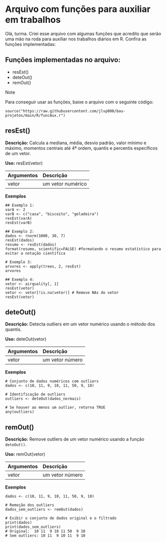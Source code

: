 <h1>Arquivo com funções para auxiliar em trabalhos</h1>

<p>Olá, turma. Criei esse arquivo com algumas funções que acredito que serão uma mão na roda para auxiliar nos trabalhos diários em R. Confira as funções implementadas:</p>

<!-- -------------------------seção------------------------- -->

<h2>Funções implementadas no arquivo:</h2>

+ resEst()
+ deteOut()
+ remOut()

> [!NOTE]
> Para conseguir usar as funções, baixe o arquivo com o seguinte código:
> 
> ```source("https://raw.githubusercontent.com/jlvp000/bau-projetos/main/R/funcAux.r")```

<!-- -------------------------seção------------------------- -->
<h2>resEst()</h2>

**Descrição:** Calcula a mediana, média, desvio padrão, valor mínimo e máximo, momentos centrais até 4ª ordem, quantis e percentis específicos de um  vetor. 

**Uso:** resEst(vetor)

| Argumentos | Descrição |
| :--- | :--- |
| vetor | um vetor numérico |

**Exemplos**

```
## Exemplo 1:
varA <- 2
varB <- c("casa", "biscoito", "geladeira")
resEst(varA)
resEst(varB)

## Exemplo 2: 
dados <- rnorm(1000, 30, 7)
resEst(dados)
resumo <- resEst(dados)
format(resumo, scientific=FALSE) #formatando o resumo estatístico para evitar a notação científica

# Exemplo 3:
arvores <- apply(trees, 2, resEst)
arvores

## Exemplo 4:
vetor <- airquality[, 1]
resEst(vetor)
vetor <- vetor[!is.na(vetor)] # Remove NAs do vetor
resEst(vetor)
```

<!-- -------------------------seção------------------------- -->
<h2>deteOut()</h2>

**Descrição:** Detecta outliers em um vetor numérico usando o método dos quantis.

**Uso:** deteOut(vetor)

| Argumentos | Descrição |
| :--- | :--- |
| vetor | um vetor número |

**Exemplos**

```
# Conjunto de dados numéricos com outliers
dados <- c(10, 11, 9, 10, 11, 50, 9, 10)

# Identificação de outliers
outliers <- deteOut(dados_normais)

# Se houver ao menos um outlier, retorna TRUE
any(outliers)
```

<!-- -------------------------seção------------------------- -->
<h2>remOut()</h2>

**Descrição:** Remove outliers de um vetor numérico usando a função `deteOut()`.

**Uso:** remOut(vetor)

| Argumentos | Descrição |
| :--- | :--- |
| vetor | um vetor número |

**Exemplos**

```
dados <- c(10, 11, 9, 10, 11, 50, 9, 10)

# Remoção dos outliers
dados_sem_outliers <- remOut(dados)

# Exibir o conjunto de dados original e o filtrado
print(dados)
print(dados_sem_outliers)
# Original:  10 11  9 10 11 50  9 10
# Sem outliers: 10 11  9 10 11  9 10
```

<!-- -------------------------seção------------------------- -->

